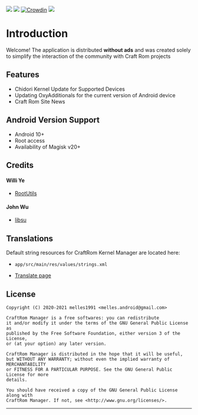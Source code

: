 [![](https://img.shields.io/badge/CraftRom%20Manager-ALPHA-blue)](https://github.com/CraftRom/CraftRom-Manager/releases)
![](https://img.shields.io/github/contributors/craftrom/CraftRom-Manager)
[![Crowdin](https://badges.crowdin.net/craft-rom-km/localized.svg)](https://crowdin.com/project/craft-rom-km)
![](https://img.shields.io/github/license/craftrom/CraftRom-Manager)

# Introduction
Welcome!  The application is distributed <strong>without ads</strong> and was created solely to simplify the interaction of the community with Craft Rom projects

## Features
* Chidori Kernel Update for Supported Devices
* Updating OxyAdditionals for the current version of Android device
* Craft Rom Site News

## Android Version Support

- Android 10+
- Root access
- Availability of Magisk v20+

## Credits

#### Willi Ye

* [RootUtils](https://github.com/Grarak/KernelAdiutor)

#### John Wu

* [libsu](https://github.com/topjohnwu/libsu)

## Translations
Default string resources for CraftRom Kernel Manager are located here:

- `app/src/main/res/values/strings.xml`

* [Translate page](https://crowdin.com/project/craft-rom-km)

## License

    Copyright (C) 2020-2021 melles1991 <melles.android@gmail.com>

    CraftRom Manager is a free softwares: you can redistribute
    it and/or modify it under the terms of the GNU General Public License as
    published by the Free Software Foundation, either version 3 of the License,
    or (at your option) any later version.

    CraftRom Manager is distributed in the hope that it will be useful,
    but WITHOUT ANY WARRANTY; without even the implied warranty of MERCHANTABILITY
    or FITNESS FOR A PARTICULAR PURPOSE. See the GNU General Public License for more
    details.

    You should have received a copy of the GNU General Public License along with
    CraftRom Manager. If not, see <http://www.gnu.org/licenses/>.

***** ***** ***** ***** ***** ***** ***** ***** ***** ***** *****
